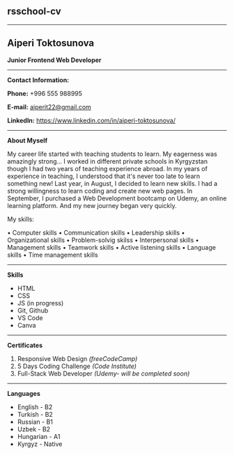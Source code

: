 ## rsschool-cv

---

## Aiperi Toktosunova

**Junior Frontend Web Developer**

---

**Contact Information:**

**Phone:** +996 555 988995

**E-mail:** aiperit22@gmail.com

**LinkedIn:** https://www.linkedin.com/in/aiperi-toktosunova/

---

**About Myself**

My career life started with teaching students to learn. My eagerness was amazingly strong...
I worked in different private schools in Kyrgyzstan though I had two years of teaching experience abroad. In my years of experience in teaching, I understood that it's never too late to learn something new!
Last year, in August, I decided to learn new skills. I had a strong willingness to learn coding and create new web pages. In September, I purchased a Web Development bootcamp on Udemy, an online learning platform. And my new journey began very quickly.

My skills:

• Computer skills
• Communication skills
• Leadership skills
• Organizational skills
• Problem-solvig skilss
• Interpersonal skills
• Management skills
• Teamwork skills
• Active listening skills
• Language skills
• Time management skills

---

**Skills**

- HTML
- CSS
- JS (in progress)
- Git, Github
- VS Code
- Canva

---

**Certificates**

1. Responsive Web Design _(freeCodeCamp)_
2. 5 Days Coding Challenge _(Code Institute)_
3. Full-Stack Web Developer _(Udemy- will be completed soon)_

---

**Languages**

- English - B2
- Turkish - B2
- Russian - B1
- Uzbek - B2
- Hungarian - A1
- Kyrgyz - Native
